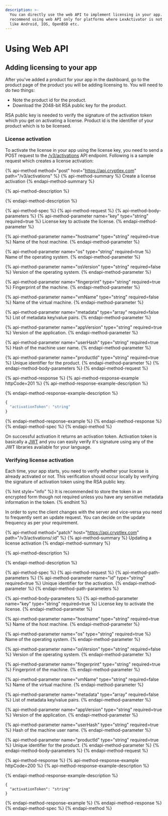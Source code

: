 ```yaml
---
description: >-
  You can directly use the web API to implement licensing in your app. We
  recommend using web API only for platforms where LexActivator is not available
  like Android, IOS, OpenBSD etc.
---
```


# Using Web API

## Adding licensing to your app

After you've added a product for your app in the dashboard, go to the product page of the product you will be adding licensing to. You will need to do two things:

* Note the product id for the product.
* Download the 2048-bit RSA public key for the product.

RSA public key is needed to verify the signature of the activation token which you get on activating a license. Product id is the identifier of your product which is to be licensed.

### License activation

To activate the license in your app using the license key, you need to send a POST request to the [/v3/activations](https://api.cryptlex.com/v3/docs#operation/V3ActivationsPost) API endpoint. Following is a sample request which creates a license activation:

{% api-method method="post" host="https://api.cryptlex.com" path="/v3/activations" %}
{% api-method-summary %}
Create a license activation
{% endapi-method-summary %}

{% api-method-description %}

{% endapi-method-description %}

{% api-method-spec %}
{% api-method-request %}
{% api-method-body-parameters %}
{% api-method-parameter name="key" type="string" required=true %}
License key to activate the license.
{% endapi-method-parameter %}

{% api-method-parameter name="hostname" type="string" required=true %}
Name of the host machine.
{% endapi-method-parameter %}

{% api-method-parameter name="os" type="string" required=true %}
Name of the operating system.
{% endapi-method-parameter %}

{% api-method-parameter name="osVersion" type="string" required=false %}
Version of the operating system.
{% endapi-method-parameter %}

{% api-method-parameter name="fingerprint" type="string" required=true %}
Fingerprint of the machine.
{% endapi-method-parameter %}

{% api-method-parameter name="vmName" type="string" required=false %}
Name of the virtual machine.
{% endapi-method-parameter %}

{% api-method-parameter name="metadata" type="array" required=false %}
List of metadata key/value pairs.
{% endapi-method-parameter %}

{% api-method-parameter name="appVersion" type="string" required=true %}
Version of the application.
{% endapi-method-parameter %}

{% api-method-parameter name="userHash" type="string" required=true %}
Hash of the machine user name.
{% endapi-method-parameter %}

{% api-method-parameter name="productId" type="string" required=true %}
Unique identifier for the product.
{% endapi-method-parameter %}
{% endapi-method-body-parameters %}
{% endapi-method-request %}

{% api-method-response %}
{% api-method-response-example httpCode=201 %}
{% api-method-response-example-description %}

{% endapi-method-response-example-description %}

```javascript
{
  "activationToken": "string"
}
```
{% endapi-method-response-example %}
{% endapi-method-response %}
{% endapi-method-spec %}
{% endapi-method %}

On successful activation it returns an activation token. Activation token is basically a [JWT](https://jwt.io/) and you can easily verify it's signature using any of the JWT libraries available for your language.

### Verifying license activation

Each time, your app starts, you need to verify whether your license is already activated or not. This verification should occur locally by verifying the signature of activation token using the RSA public key. 

{% hint style="info" %}
It is recommended to store the token in an encrypted form though not required unless you have any sensitive metadata information in the token.
{% endhint %}

In order to sync the client changes with the server and vice-versa you need to frequently sent an update request. You can decide on the update frequency as per your requirement.

{% api-method method="patch" host="https://api.cryptlex.com" path="/v3/activations/:id" %}
{% api-method-summary %}
Updating a license activation
{% endapi-method-summary %}

{% api-method-description %}

{% endapi-method-description %}

{% api-method-spec %}
{% api-method-request %}
{% api-method-path-parameters %}
{% api-method-parameter name="id" type="string" required=true %}
Unique identifier for the activation.
{% endapi-method-parameter %}
{% endapi-method-path-parameters %}

{% api-method-body-parameters %}
{% api-method-parameter name="key" type="string" required=true %}
License key to activate the license.
{% endapi-method-parameter %}

{% api-method-parameter name="hostname" type="string" required=true %}
Name of the host machine.
{% endapi-method-parameter %}

{% api-method-parameter name="os" type="string" required=true %}
Name of the operating system.
{% endapi-method-parameter %}

{% api-method-parameter name="osVersion" type="string" required=false %}
Version of the operating system.
{% endapi-method-parameter %}

{% api-method-parameter name="fingerprint" type="string" required=true %}
Fingerprint of the machine.
{% endapi-method-parameter %}

{% api-method-parameter name="vmName" type="string" required=false %}
Name of the virtual machine.
{% endapi-method-parameter %}

{% api-method-parameter name="metadata" type="array" required=false %}
List of metadata key/value pairs.
{% endapi-method-parameter %}

{% api-method-parameter name="appVersion" type="string" required=true %}
Version of the application.
{% endapi-method-parameter %}

{% api-method-parameter name="userHash" type="string" required=true %}
Hash of the machine user name.
{% endapi-method-parameter %}

{% api-method-parameter name="productId" type="string" required=true %}
Unique identifier for the product.
{% endapi-method-parameter %}
{% endapi-method-body-parameters %}
{% endapi-method-request %}

{% api-method-response %}
{% api-method-response-example httpCode=200 %}
{% api-method-response-example-description %}

{% endapi-method-response-example-description %}

```
{
  "activationToken": "string"
}
```
{% endapi-method-response-example %}
{% endapi-method-response %}
{% endapi-method-spec %}
{% endapi-method %}

